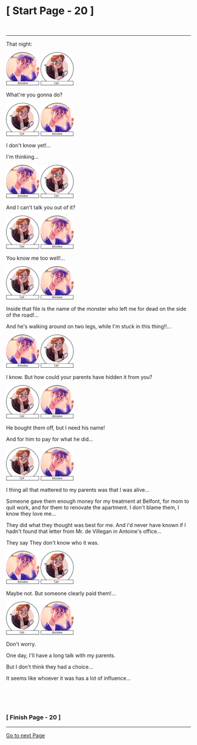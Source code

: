 #						     [ Start Page - 20 ]
<br>

---

That night:

![Antoine](images/Antoine-avatar-90x90.png)  ![Lya](images/Lya-01.png)

What're you gonna do?

![Lya](images/Lya-01.png)  ![Antoine](images/Antoine-avatar-90x90.png)

I don't know yet!...

I'm thinking... 

![Antoine](images/Antoine-avatar-90x90.png)  ![Lya](images/Lya-01.png)

And I can't talk you out of it?

![Lya](images/Lya-01.png)  ![Antoine](images/Antoine-avatar-90x90.png)

You know me too well!...

![Lya](images/Lya-01.png)  ![Antoine](images/Antoine-avatar-90x90.png)

Inside that file is the name of the monster who left me for dead on the side of the road!...

And he's walking around on two legs, while I'm stuck in this thing!!...

![Antoine](images/Antoine-avatar-90x90.png)  ![Lya](images/Lya-01.png)

I know. But how could your parents have hidden it from you?

![Lya](images/Lya-01.png)  ![Antoine](images/Antoine-avatar-90x90.png)

He bought them off, but I need his name!

And for him to pay for what he did...

![Lya](images/Lya-01.png)  ![Antoine](images/Antoine-avatar-90x90.png)

I thing all that mattered to my parents was that I was alive...

Someone gave them enough money for my treatment at Belfont, for mom to quit work, and for them to renovate the apartment.  I don't blame them, I know they love me...

They did what they thought was best for me. And i'd never have known if I hadn't found that letter from Mr. de Villegan in Antoine's office...

They say They don't know who it was.

![Antoine](images/Antoine-avatar-90x90.png)  ![Lya](images/Lya-01.png)

Maybe not. But someone clearly paid them!...

![Lya](images/Lya-01.png)  ![Antoine](images/Antoine-avatar-90x90.png)

Don't worry. 

One day, I'll have a long talk with my parents.

But I don't think they had a choice...

It seems like whoever it was has a lot of influence...




  
   
  
 
<br>
<br>
<br>

###			             [ Finish Page - 20 ]

---

[Go to next Page](https://github.com/batistasilva/Lya-Comic-book/blob/main/Page-21.md)
